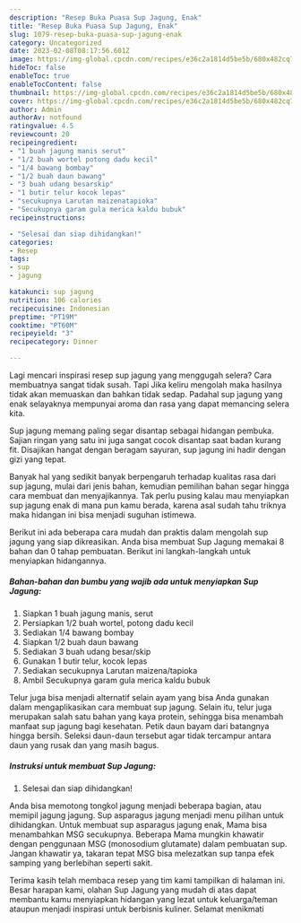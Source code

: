 ```yaml
---
description: "Resep Buka Puasa Sup Jagung, Enak"
title: "Resep Buka Puasa Sup Jagung, Enak"
slug: 1079-resep-buka-puasa-sup-jagung-enak
category: Uncategorized
date: 2023-02-08T08:17:56.601Z
image: https://img-global.cpcdn.com/recipes/e36c2a1814d5be5b/680x482cq70/sup-jagung-foto-resep-utama.jpg
hideToc: false
enableToc: true
enableTocContent: false
thumbnail: https://img-global.cpcdn.com/recipes/e36c2a1814d5be5b/680x482cq70/sup-jagung-foto-resep-utama.jpg
cover: https://img-global.cpcdn.com/recipes/e36c2a1814d5be5b/680x482cq70/sup-jagung-foto-resep-utama.jpg
author: Admin
authorAv: notfound
ratingvalue: 4.5
reviewcount: 20
recipeingredient:
- "1 buah jagung manis serut"
- "1/2 buah wortel potong dadu kecil"
- "1/4 bawang bombay"
- "1/2 buah daun bawang"
- "3 buah udang besarskip"
- "1 butir telur kocok lepas"
- "secukupnya Larutan maizenatapioka"
- "Secukupnya garam gula merica kaldu bubuk"
recipeinstructions:

- "Selesai dan siap dihidangkan!"
categories:
- Resep
tags:
- sup
- jagung

katakunci: sup jagung 
nutrition: 106 calories
recipecuisine: Indonesian
preptime: "PT19M"
cooktime: "PT60M"
recipeyield: "3"
recipecategory: Dinner

---
```



Lagi mencari inspirasi resep sup jagung yang menggugah selera? Cara membuatnya sangat tidak susah. Tapi Jika keliru mengolah maka hasilnya tidak akan memuaskan dan bahkan tidak sedap. Padahal sup jagung yang enak selayaknya mempunyai aroma dan rasa yang dapat memancing selera kita.


Sup jagung memang paling segar disantap sebagai hidangan pembuka. Sajian ringan yang satu ini juga sangat cocok disantap saat badan kurang fit. Disajikan hangat dengan beragam sayuran, sup jagung ini hadir dengan gizi yang tepat.

Banyak hal yang sedikit banyak berpengaruh terhadap kualitas rasa dari sup jagung, mulai dari jenis bahan, kemudian pemilihan bahan segar hingga cara membuat dan menyajikannya. Tak perlu pusing kalau mau menyiapkan sup jagung enak di mana pun kamu berada, karena asal sudah tahu triknya maka hidangan ini bisa menjadi suguhan istimewa.


Berikut ini ada beberapa cara mudah dan praktis dalam mengolah sup jagung yang siap dikreasikan. Anda bisa membuat Sup Jagung memakai 8 bahan dan 0 tahap pembuatan. Berikut ini langkah-langkah untuk menyiapkan hidangannya.

<!--inarticleads1-->

##### Bahan-bahan dan bumbu yang wajib ada untuk menyiapkan Sup Jagung:

1. Siapkan 1 buah jagung manis, serut
1. Persiapkan 1/2 buah wortel, potong dadu kecil
1. Sediakan 1/4 bawang bombay
1. Siapkan 1/2 buah daun bawang
1. Sediakan 3 buah udang besar/skip
1. Gunakan 1 butir telur, kocok lepas
1. Sediakan secukupnya Larutan maizena/tapioka
1. Ambil Secukupnya garam gula merica kaldu bubuk


Telur juga bisa menjadi alternatif selain ayam yang bisa Anda gunakan dalam mengaplikasikan cara membuat sup jagung. Selain itu, telur juga merupakan salah satu bahan yang kaya protein, sehingga bisa menambah manfaat sup jagung bagi kesehatan. Petik daun bayam dari batangnya hingga bersih. Seleksi daun-daun tersebut agar tidak tercampur antara daun yang rusak dan yang masih bagus. 

<!--inarticleads2-->

##### Instruksi untuk membuat Sup Jagung:


1. Selesai dan siap dihidangkan!

Anda bisa memotong tongkol jagung menjadi beberapa bagian, atau memipil jagung jagung. Sup asparagus jagung menjadi menu pilihan untuk dihidangkan. Untuk membuat sup asparagus jagung enak, Mama bisa menambahkan MSG secukupnya. Beberapa Mama mungkin khawatir dengan penggunaan MSG (monosodium glutamate) dalam pembuatan sup. Jangan khawatir ya, takaran tepat MSG bisa melezatkan sup tanpa efek samping yang berlebihan seperti sakit. 

Terima kasih telah membaca resep yang tim kami tampilkan di halaman ini. Besar harapan kami, olahan Sup Jagung yang mudah di atas dapat membantu kamu menyiapkan hidangan yang lezat untuk keluarga/teman ataupun menjadi inspirasi untuk berbisnis kuliner. Selamat menikmati
